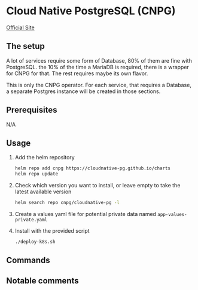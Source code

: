 # Cloud Native PostgreSQL (CNPG)

[Official Site](https://cloudnative-pg.io/)

## The setup

A lot of services require some form of Database, 80% of them are fine with PostgreSQL. the 10% of the time a MariaDB is required, there is a wrapper for CNPG for that. The rest requires maybe its own flavor.

This is only the CNPG operator. For each service, that requires a Database, a separate Postgres instance will be created in those sections.

## Prerequisites

N/A

## Usage

1. Add the helm repository

    ```bash
    helm repo add cnpg https://cloudnative-pg.github.io/charts
    helm repo update
    ```

2. Check which version you want to install, or leave empty to take the latest available version

    ```bash
    helm search repo cnpg/cloudnative-pg -l
    ```

3. Create a values yaml file for potential private data named `app-values-private.yaml`

4. Install with the provided script

    ```bash
    ./deploy-k8s.sh
    ```

## Commands

## Notable comments
